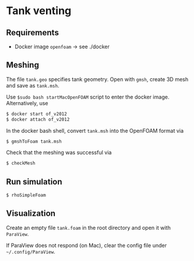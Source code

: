 # Tank venting

## Requirements

- Docker image `openfoam` -> see ./docker

## Meshing

The file `tank.geo` specifies tank geometry.
Open with `gmsh`, create 3D mesh and save as `tank.msh`. 

Use `$sudo bash startMacOpenFOAM` script to enter the docker image. 
Alternatively, use
```bash
$ docker start of_v2012 
$ docker attach of_v2012
```
In the docker bash shell, convert `tank.msh` into the OpenFOAM format via
```bash
$ gmshToFoam tank.msh
```
Check that the meshing was successful via
```bash
$ checkMesh
```

## Run simulation

```bash
$ rhoSimpleFoam
```

## Visualization

Create an empty file `tank.foam` in the root directory and open it with `ParaView`. 

If ParaView does not respond (on Mac), clear the config file under `~/.config/ParaView`.